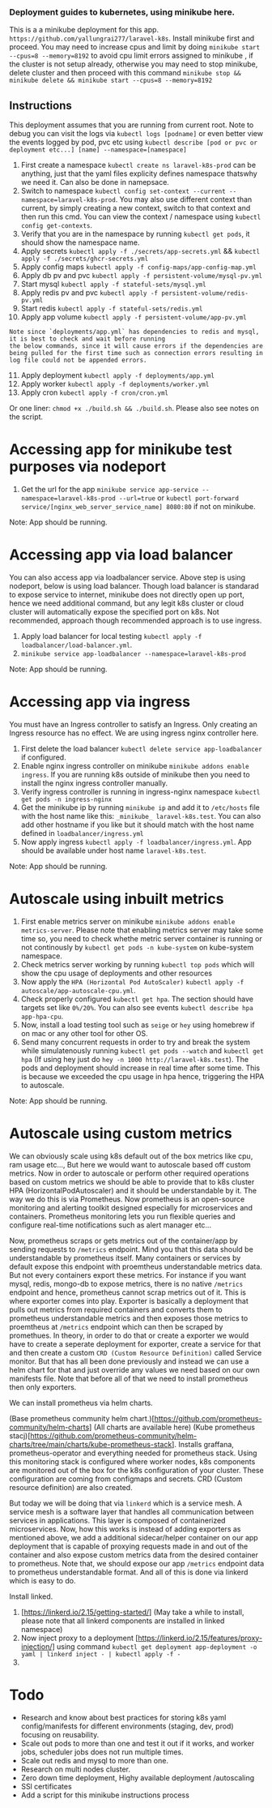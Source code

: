 ### Deployment guides to kubernetes, using minikube here.

This is a a minikube deployment for this app. `https://github.com/yallungrai277/laravel-k8s`. Install minikube first and proceed. You may need to increase cpus and limit by doing `minikube start --cpus=8 --memory=8192` to avoid cpu limit errors assigned to minikube , if the cluster is not setup already, otherwise you may need to stop minikube, delete cluster and then proceed with this command `minikube stop && minikube delete && minikube start --cpus=8 --memory=8192`

## Instructions

This deployment assumes that you are running from current root. Note to debug you can visit the logs via `kubectl logs [podname]` or even better
view the events logged by pod, pvc etc using `kubectl describe [pod or pvc or deployment etc...] [name] --namespace=[namespace]`

1. First create a namespace `kubectl create ns laravel-k8s-prod` can be anything, just that the yaml files explicity defines namespace thatswhy we need it. Can also be done in namepsace.
2. Switch to namespace `kubectl config set-context --current --namespace=laravel-k8s-prod`. You may also use different context than current, by simply creating a new context, switch to that context and then run this cmd. You can view the context / namespace using `kubectl config get-contexts`.
3. Verify that you are in the namespace by running `kubectl get pods`, it should show the namespace name.
4. Apply secrets `kubectl apply -f ./secrets/app-secrets.yml` && `kubectl apply -f ./secrets/ghcr-secrets.yml`
5. Apply config maps `kubectl apply -f config-maps/app-config-map.yml`
6. Apply db pv and pvc `kubectl apply -f persistent-volume/mysql-pv.yml`
7. Start mysql `kubectl apply -f stateful-sets/mysql.yml`
8. Apply redis pv and pvc `kubectl apply -f persistent-volume/redis-pv.yml`
9. Start redis `kubectl apply -f stateful-sets/redis.yml`
10. Apply app volume `kubectl apply -f persistent-volume/app-pv.yml`

```
Note since `deployments/app.yml` has dependencies to redis and mysql, it is best to check and wait before running
the below commands, since it will cause errors if the dependencies are being pulled for the first time such as connection errors resulting in log file could not be appended errors.
```

11. Apply deployment `kubectl apply -f deployments/app.yml`
12. Apply worker `kubectl apply -f deployments/worker.yml`
13. Apply cron `kubectl apply -f cron/cron.yml`

Or one liner: `chmod +x ./build.sh && ./build.sh`. Please also see notes on the script.

# Accessing app for minikube test purposes via nodeport

1. Get the url for the app `minikube service app-service --namespace=laravel-k8s-prod --url=true` or `kubectl port-forward service/[nginx_web_server_service_name] 8080:80` if not on minikube.

Note: App should be running.

# Accessing app via load balancer

You can also access app via loadbalancer service. Above step is using nodeport, below is using load balancer. Though load balancer is standarad
to expose service to internet, minikube does not directly open up port, hence we need additional command, but any legit k8s cluster or cloud cluster
will automatically expose the specified port on k8s. Not recommended, approach though recommended approach is to use ingress.

1. Apply load balancer for local testing `kubectl apply -f loadbalancer/load-balancer.yml`.
2. `minikube service app-loadbalancer --namespace=laravel-k8s-prod`

Note: App should be running.

# Accessing app via ingress

You must have an Ingress controller to satisfy an Ingress. Only creating an Ingress resource has no effect. We are using ingress nginx controller here.

1. First delete the load balancer `kubectl delete service app-loadbalancer` if configured.
2. Enable nginx ingress controller on minikube `minikube addons enable ingress`. If you are running k8s outside of minikube then you need to install the nginx ingress controller manually.
3. Verify ingress controller is running in ingress-nginx namespace `kubectl get pods -n ingress-nginx`
4. Get the minikube ip by running `minikube ip` and add it to `/etc/hosts` file with the host name like this: `_minikube_ laravel-k8s.test`. You can also add other hostname if you like but it should match with the host name defined in `loadbalancer/ingress.yml`
5. Now apply ingress `kubectl apply -f loadbalancer/ingress.yml`. App should be available under host name `laravel-k8s.test`.

Note: App should be running.

# Autoscale using inbuilt metrics

1. First enable metrics server on minikube `minikube addons enable metrics-server`. Please note that enabling metrics server may take some time so, you need to check whethe metric server container is running or not continously by `kubectl get pods -n kube-system` on kube-system namespace.
2. Check metrics server working by running `kubectl top pods` which will show the cpu usage of deployments and other resources
3. Now apply the `HPA (Horizontal Pod AutoScaler)` `kubectl apply -f autoscale/app-autoscale-cpu.yml`.
4. Check properly configured `kubectl get hpa`. The section should have targets set like `0%/20%`. You can also see events `kubectl describe hpa app-hpa-cpu`.
5. Now, install a load testing tool such as `seige` or `hey` using homebrew if on mac or any other tool for other OS.
6. Send many concurrent requests in order to try and break the system while simulatenously running `kubectl get pods --watch` and `kubectl get hpa` (If using hey just do `hey -n 1000 http://laravel-k8s.test`). The pods and deployment should increase in real time after some time. This is because we exceeded the cpu usage in hpa hence, triggering the HPA to autoscale.

Note: App should be running.

# Autoscale using custom metrics

We can obviously scale using k8s default out of the box metrics like cpu, ram usage etc..., But here we would want to autoscale based off custom metrics. Now in order to autoscale or perform other required operations based on custom metrics we should be able to provide that to k8s cluster HPA (HorizontalPodAutoscaler) and it should be understandable by it. The way we do this is
via Prometheus. Now prometheus is an open-source monitoring and alerting toolkit designed especially for microservices and containers. Prometheus monitoring lets you run flexible queries and configure real-time notifications such as alert manager etc...

Now, prometheus scraps or gets metrics out of the container/app by sending requests to `/metrics` endpoint. Mind you that this data should be understandable by prometheus itself. Many containers or services by default expose this endpoint with proemtheus understandable metrics data. But not every containers export these metrics. For instance if you want mysql, redis, mongo-db to expose metrics, there is no native `/metrics` endpoint and hence, prometheus cannot scrap metrics out of it. This is where exporter comes into play. Exporter is basically a deployment that pulls out metrics from required containers and converts them to prometheus understandable metrics and then exposes those metrics to proemtheus at `/metrics` endpoint which can then be scraped by promethues. In theory, in order to do that or create a exporter we would have to create a seperate deployment for exporter, create a service for that and then create a custom `CRD (Custom Resource Definition)` called Service monitor. But that has all been done previously and instead we can use a helm chart for that and just override any values we need based on our own manifests file. Note that before all of that we need to install prometheus then only exporters.

We can install prometheus via helm charts.

(Base prometheus community helm chart.)[https://github.com/prometheus-community/helm-charts] (All charts are available here)
(Kube prometheus stacj)[https://github.com/prometheus-community/helm-charts/tree/main/charts/kube-prometheus-stack]. Installs graffana, prometheus-operator and everything needed for prometheus stack. Using this monitoring stack is configured where worker nodes, k8s components are monitored out of the box for the k8s configuration of your cluster. These configuration are coming from configmaps and secrets. CRD (Custom resource definition) are also created.

But today we will be doing that via `linkerd` which is a service mesh. A service mesh is a software layer that handles all communication between services in applications. This layer is composed of containerized microservices. Now, how this works is instead of adding exporters as mentioned above, we add a additional sidecar/helper container on our app deployment that is capable of proxying requests made in and out of the container and also expose custom metrics data from the desired container to prometheus. Note that, we should expose our app `/metrics` endpoint data to prometheus understandable format. And all of this is done via linkerd which is easy to do.

<!-- Note that the goal here is to autoscale laravel app via response time. We take advantage of the metrics exposed by the NGINX Ingress Controller because we cannot
directly consume it unlike the default metrics provided by k8s such as cpu / memory usage. Hence, the metrics exposed by NGINX Ingress Controller are scraped by Prometheus and parsed via Prometheus Adapter. -->

Install linked.

1. [https://linkerd.io/2.15/getting-started/] (May take a while to install, please note that all linkerd components are installed in linked namespace)
2. Now inject proxy to a deployment [https://linkerd.io/2.15/features/proxy-injection/] using command `kubectl get deployment app-deployment -o yaml | linkerd inject - | kubectl apply -f -`
3.

# Todo

-   Research and know about best practices for storing k8s yaml config/manifests for different environments (staging, dev, prod) focusing on reusability.
-   Scale out pods to more than one and test it out if it works, and worker jobs, scheduler jobs does not run multiple times.
-   Scale out redis and mysql to more than one.
-   Research on multi nodes cluster.
-   Zero down time deployment, Highy available deployment /autoscaling
-   SSl certificates
-   Add a script for this minikube instructions process

